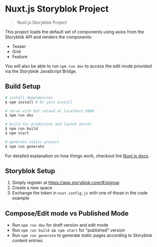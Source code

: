 # Nuxt.js Storyblok Project

> Nuxt.js Storyblok Project

This project loads the default set of components using axios from the Storyblok API and renders the components:

- Teaser
- Grid
- Feature

You will also be able to run `npm run dev` to access the edit mode provided via the Storyblok JavaScript Bridge.

## Build Setup

``` bash
# install dependencies
$ npm install # Or yarn install

# serve with hot reload at localhost:3000
$ npm run dev

# build for production and launch server
$ npm run build
$ npm start

# generate static project
$ npm run generate
```

For detailed explanation on how things work, checkout the [Nuxt.js docs](https://github.com/nuxt/nuxt.js).

## Storyblok Setup

1. Simply register at https://app.storyblok.com/#/signup
2. Create a new space
3. Exchange the token in `nuxt.config.js` with one of those in the code example

## Compose/Edit mode vs Published Mode

- Run `npm run dev` for draft version and edit mode
- Run `npm run build && npm start` for "published" version
- Run `npm run generate` to generate static pages according to Storyblok content entries.